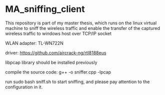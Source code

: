 # MA_sniffing_client

This repository is part of my master thesis, which runs on the linux virtual machine to sniff the wireless traffic and enable the transfer of the captured wireless traffic  to windows host over TCP/IP socket

WLAN adapter: TL-WN722N

driver: https://github.com/aircrack-ng/rtl8188eus

libpcap library should be installed previously

compile the source code: g++ -o <object name> sniffer.cpp -lpcap

run sudo bash sniff.sh to start sniffing, and please pay attention to the configuration in it.
